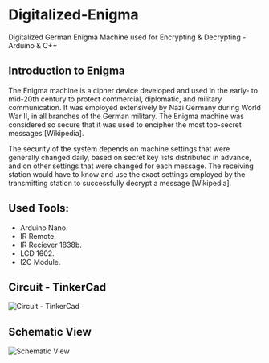 # Digitalized-Enigma
Digitalized German Enigma Machine used for  Encrypting &amp; Decrypting - Arduino &amp; C++

## Introduction to Enigma
The Enigma machine is a cipher device developed and used in the early- to mid-20th century to protect commercial, diplomatic, and military communication. It was employed extensively by Nazi Germany during World War II, in all branches of the German military. The Enigma machine was considered so secure that it was used to encipher the most top-secret messages [Wikipedia].

The security of the system depends on machine settings that were generally changed daily, based on secret key lists distributed in advance, and on other settings that were changed for each message. The receiving station would have to know and use the exact settings employed by the transmitting station to successfully decrypt a message [Wikipedia].

## Used Tools: 
- Arduino Nano.
- IR Remote.
- IR Reciever 1838b.
- LCD 1602.
- I2C Module.

## Circuit - TinkerCad
![Circuit - TinkerCad](https://user-images.githubusercontent.com/69548206/191106073-4fddc410-e959-4997-bba7-6563a3e57024.png)


## Schematic View
![Schematic View](https://user-images.githubusercontent.com/69548206/191106078-c6c9d3ba-4727-44db-a6f5-0820a60a6314.png)

